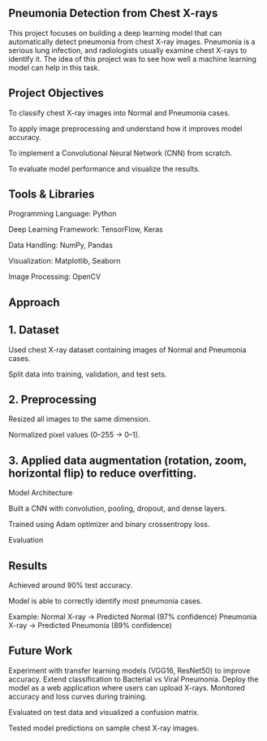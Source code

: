 ## Pneumonia Detection from Chest X-rays
This project focuses on building a deep learning model that can automatically detect pneumonia from chest X-ray images. Pneumonia is a serious lung infection, and radiologists usually examine chest X-rays to identify it. The idea of this project was to see how well a machine learning model can help in this task.

 ## Project Objectives

To classify chest X-ray images into Normal and Pneumonia cases.

To apply image preprocessing and understand how it improves model accuracy.

To implement a Convolutional Neural Network (CNN) from scratch.

To evaluate model performance and visualize the results.

 ## Tools & Libraries

Programming Language: Python

Deep Learning Framework: TensorFlow, Keras

 Data Handling: NumPy, Pandas

 Visualization: Matplotlib, Seaborn

 Image Processing: OpenCV

## Approach

## 1. Dataset
Used chest X-ray dataset containing images of Normal and Pneumonia cases.

Split data into training, validation, and test sets.

## 2. Preprocessing
Resized all images to the same dimension.

Normalized pixel values (0–255 → 0–1).

## 3. Applied data augmentation (rotation, zoom, horizontal flip) to reduce overfitting.
 Model Architecture
 
 Built a CNN with convolution, pooling, dropout, and dense layers.
 
 Trained using Adam optimizer and binary crossentropy loss.
 
 Evaluation

## Results

Achieved around 90% test accuracy.

Model is able to correctly identify most pneumonia cases.

Example:
  Normal X-ray → Predicted Normal (97% confidence)
  Pneumonia X-ray → Predicted Pneumonia (89% confidence)

## Future Work

 Experiment with transfer learning models (VGG16, ResNet50) to improve accuracy.
 Extend classification to Bacterial vs Viral Pneumonia.
 Deploy the model as a web application where users can upload X-rays.
 Monitored accuracy and loss curves during training.

Evaluated on test data and visualized a confusion matrix.

Tested model predictions on sample chest X-ray images.
